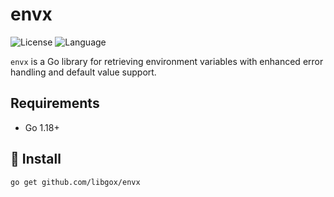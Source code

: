 # envx

![License](https://img.shields.io/badge/license-Apache2.0-green) ![Language](https://img.shields.io/badge/Language-Go-blue.svg)

`envx` is a Go library for retrieving environment variables with enhanced error handling and default value support.

## Requirements

- Go 1.18+

## 🚀 Install

```
go get github.com/libgox/envx
```
